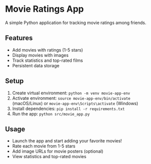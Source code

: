 # Movie Ratings App

A simple Python application for tracking movie ratings among friends.

## Features

- Add movies with ratings (1-5 stars)
- Display movies with images
- Track statistics and top-rated films
- Persistent data storage

## Setup

1. Create virtual environment: `python -m venv movie-app-env`
2. Activate environment: `source movie-app-env/bin/activate` (macOS/Linux) or `movie-app-env\Scripts\activate` (Windows)
3. Install dependencies: `pip install -r requirements.txt`
4. Run the app: `python src/movie_app.py`

## Usage

- Launch the app and start adding your favorite movies!
- Rate each movie from 1-5 stars
- Add image URLs for movie posters (optional)
- View statistics and top-rated movies
